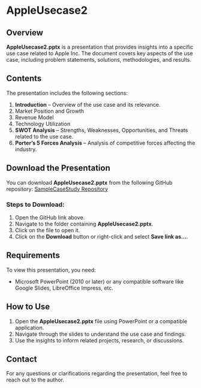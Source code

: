 # AppleUsecase2

## Overview

**AppleUsecase2.pptx** is a presentation that provides insights into a specific use case related to Apple Inc. The document covers key aspects of the use case, including problem statements, solutions, methodologies, and results.

## Contents

The presentation includes the following sections:

1. **Introduction** – Overview of the use case and its relevance.
2. Market Position and Growth
3. Revenue Model
4. Technology Utilization
5. **SWOT Analysis** – Strengths, Weaknesses, Opportunities, and Threats related to the use case.
6. **Porter’s 5 Forces Analysis** – Analysis of competitive forces affecting the industry.

## Download the Presentation

You can download **AppleUsecase2.pptx** from the following GitHub repository:
[SampleCaseStudy Repository](https://github.com/TejaswiPodilaGitUser/SampleCaseStudy/tree/main/SampleCaseStudy)

### Steps to Download:

1. Open the GitHub link above.
2. Navigate to the folder containing **AppleUsecase2.pptx**.
3. Click on the file to open it.
4. Click on the **Download** button or right-click and select **Save link as...**.

## Requirements

To view this presentation, you need:

- Microsoft PowerPoint (2010 or later) or any compatible software like Google Slides, LibreOffice Impress, etc.

## How to Use

1. Open the **AppleUsecase2.pptx** file using PowerPoint or a compatible application.
2. Navigate through the slides to understand the use case and findings.
3. Use the insights to inform related projects, research, or discussions.

## Contact

For any questions or clarifications regarding the presentation, feel free to reach out to the author.


